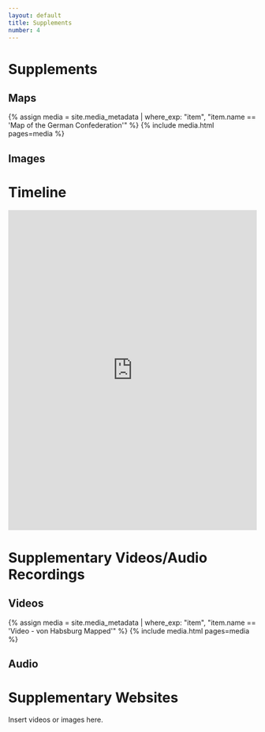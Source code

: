 ```yaml
---
layout: default
title: Supplements
number: 4
---
```


# Supplements

## Maps

{% assign media = site.media_metadata | where_exp: "item", "item.name == 'Map of the German Confederation'" %}
{% include media.html pages=media %}

## Images

# Timeline

<iframe class='timeline-iframe' src='https://cdn.knightlab.com/libs/timeline3/latest/embed/index.html?source=1xQuV5EhFV3Frzm7SuxZJSq9i0Aa6XIlyKKJE1y-2MPQ&font=Default&lang=en&initial_zoom=2&height=650' width='100%' height='650' webkitallowfullscreen mozallowfullscreen allowfullscreen frameborder='0'></iframe>

# Supplementary Videos/Audio Recordings

## Videos

{% assign media = site.media_metadata | where_exp: "item", "item.name == 'Video - von Habsburg Mapped'" %}
{% include media.html pages=media %}

## Audio

# Supplementary Websites

Insert videos or images here.
